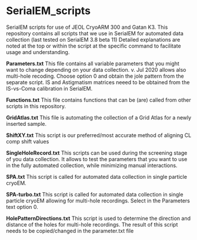 # SerialEM_scripts
SerialEM scripts for use of JEOL CryoARM 300 and Gatan K3.
This repository contains all scripts that we use in SerialEM for automated data collection (last tested on SerialEM 3.8 beta 11)
Detailed explanations are noted at the top or within the script at the specific command to facilitate usage and understanding.

**Parameters.txt**
This file contains all variable parameters that you might want to change depending on your data collection.
v. Jul 2020 allows also multi-hole recoding. Choose option 0 and obtain the jole pattern from the separate script. IS and Astigmatism matrices neeed to be obtained from the IS-vs-Coma calibration in SerialEM.

**Functions.txt**
This file contains functions that can be (are) called from other scripts in this repository.

**GridAtlas.txt**
This file is automating the collection of a Grid Atlas for a newly inserted sample.

**ShiftXY.txt**
This script is our preferred/most accurate method of aligning CL comp shift values

**SingleHoleRecord.txt**
This scripts can be used during the screening stage of you data collection. It allows to test the parameters that you want to use in the fully automated collection, while minimizing manual interactions.

**SPA.txt**
This script is called for automated data collection in single particle cryoEM.

**SPA-turbo.txt**
This script is called for automated data collection in single particle cryoEM allowing for multi-hole recordings. Select in the Parameters text option 0.

**HolePatternDirections.txt**
This script is used to determine the direction and distance of the holes for multi-hole recordings. The result of this script needs to be copied/changed in the parameter.txt file
